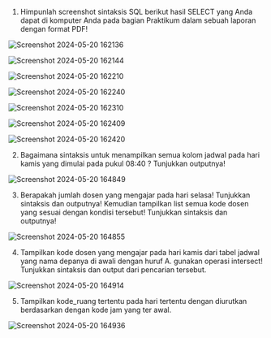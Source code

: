 1. Himpunlah screenshot sintaksis SQL berikut hasil SELECT yang Anda dapat di komputer Anda pada bagian Praktikum dalam sebuah laporan dengan format PDF!

![Screenshot 2024-05-20 162136](https://github.com/MJOYX4/MJOYX4/assets/160231998/1c402f44-8aba-4c19-92cd-5fa4858db74a)


![Screenshot 2024-05-20 162144](https://github.com/MJOYX4/MJOYX4/assets/160231998/5e4134e0-a4a2-4b0c-b78b-3c833d9e7c63)


![Screenshot 2024-05-20 162210](https://github.com/MJOYX4/MJOYX4/assets/160231998/36ded5ee-943d-4861-8c83-73739d4c45a6)


![Screenshot 2024-05-20 162240](https://github.com/MJOYX4/MJOYX4/assets/160231998/2ddd584c-c598-4fd4-80f0-0ef446393fff)


![Screenshot 2024-05-20 162310](https://github.com/MJOYX4/MJOYX4/assets/160231998/85b95ddd-6292-47a0-acfd-ea2a18fb337b)


![Screenshot 2024-05-20 162409](https://github.com/MJOYX4/MJOYX4/assets/160231998/102858a8-3050-4c04-a309-0284483d1844)


![Screenshot 2024-05-20 162420](https://github.com/MJOYX4/MJOYX4/assets/160231998/c443978a-c521-4885-b875-891144ceacf3)


2. Bagaimana sintaksis untuk menampilkan semua kolom jadwal pada hari kamis yang dimulai pada pukul 08:40 ? Tunjukkan outputnya!


![Screenshot 2024-05-20 164849](https://github.com/MJOYX4/MJOYX4/assets/160231998/eb044767-3519-4d1c-b957-6f55e9c4f247)


3. Berapakah jumlah dosen yang mengajar pada hari selasa! Tunjukkan sintaksis dan outputnya! Kemudian tampilkan list semua kode dosen yang sesuai dengan kondisi tersebut! Tunjukkan sintaksis dan outputnya!


![Screenshot 2024-05-20 164855](https://github.com/MJOYX4/MJOYX4/assets/160231998/6156030b-5182-472f-b31e-b11714c8a413)


4. Tampilkan kode dosen yang mengajar pada hari kamis dari tabel jadwal yang nama depanya di awali dengan huruf A. gunakan operasi intersect! Tunjukkan sintaksis dan output dari pencarian tersebut.


![Screenshot 2024-05-20 164914](https://github.com/MJOYX4/MJOYX4/assets/160231998/0684b934-34c8-4568-8d73-8a04d4985ad5)


5. Tampilkan kode_ruang tertentu pada hari tertentu dengan diurutkan berdasarkan dengan kode jam yang ter awal.


![Screenshot 2024-05-20 164936](https://github.com/MJOYX4/MJOYX4/assets/160231998/976a0183-6391-4861-8533-99ecd14fd0b0)

